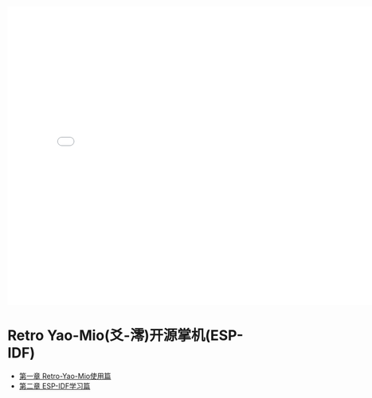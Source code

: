 <iframe src="//player.bilibili.com/player.html?aid=218024353&bvid=BV1FG411w7Xn&cid=833784767&page=1" scrolling="no" border="0" width="800px" height="600px" frameborder="no" framespacing="0"> </iframe>


# Retro Yao-Mio(爻-澪)开源掌机(ESP-IDF)

- [第一章 Retro-Yao-Mio使用篇](Retro-Yao-Mio/chapter1-1.md)
- [第二章 ESP-IDF学习篇](Retro-Yao-Mio/chapter2-1.md)
